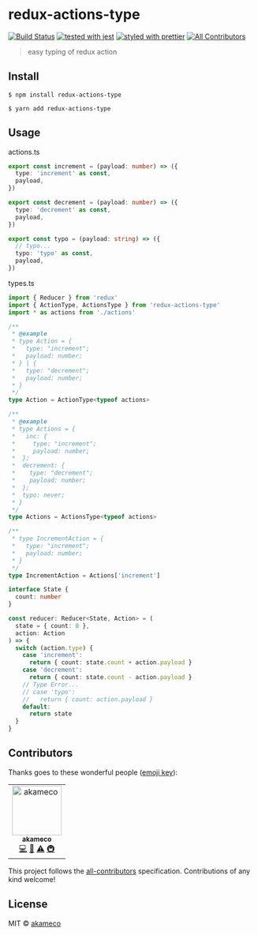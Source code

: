 # redux-actions-type

[![Build Status](https://travis-ci.com/akameco/redux-actions-type.svg?branch=master)](https://travis-ci.com/akameco/redux-actions-type)
[![tested with jest](https://img.shields.io/badge/tested_with-jest-99424f.svg)](https://github.com/facebook/jest)
[![styled with prettier](https://img.shields.io/badge/styled_with-prettier-ff69b4.svg)](https://github.com/prettier/prettier)
[![All Contributors](https://img.shields.io/badge/all_contributors-1-orange.svg?style=flat-square)](#contributors)

> easy typing of redux action

## Install

```
$ npm install redux-actions-type
```

```
$ yarn add redux-actions-type
```

## Usage

actions.ts

```ts
export const increment = (payload: number) => ({
  type: 'increment' as const,
  payload,
})

export const decrement = (payload: number) => ({
  type: 'decrement' as const,
  payload,
})

export const typo = (payload: string) => ({
  // typo...
  typo: 'typo' as const,
  payload,
})
```

types.ts

```ts
import { Reducer } from 'redux'
import { ActionType, ActionsType } from 'redux-actions-type'
import * as actions from './actions'

/**
 * @example
 * type Action = {
 *   type: "increment";
 *   payload: number;
 * } | {
 *   type: "decrement";
 *   payload: number;
 * }
 */
type Action = ActionType<typeof actions>

/**
 * @example
 * type Actions = {
 *   inc: {
 *     type: "increment";
 *     payload: number;
 *  };
 *  decrement: {
 *    type: "decrement";
 *    payload: number;
 *  };
 *  typo: never;
 * }
 */
type Actions = ActionsType<typeof actions>

/**
 * type IncrementAction = {
 *   type: "increment";
 *   payload: number;
 * }
 */
type IncrementAction = Actions['increment']

interface State {
  count: number
}

const reducer: Reducer<State, Action> = (
  state = { count: 0 },
  action: Action
) => {
  switch (action.type) {
    case 'increment':
      return { count: state.count + action.payload }
    case 'decrement':
      return { count: state.count - action.payload }
    // Type Error...
    // case 'typo':
    //   return { count: action.payload }
    default:
      return state
  }
}
```

## Contributors

Thanks goes to these wonderful people ([emoji key](https://github.com/kentcdodds/all-contributors#emoji-key)):

<!-- ALL-CONTRIBUTORS-LIST:START - Do not remove or modify this section -->
<!-- prettier-ignore -->
<table><tr><td align="center"><a href="http://akameco.github.io"><img src="https://avatars2.githubusercontent.com/u/4002137?v=4" width="100px;" alt="akameco"/><br /><sub><b>akameco</b></sub></a><br /><a href="https://github.com/akameco/eslint-checker/commits?author=akameco" title="Code">💻</a> <a href="https://github.com/akameco/eslint-checker/commits?author=akameco" title="Documentation">📖</a> <a href="https://github.com/akameco/eslint-checker/commits?author=akameco" title="Tests">⚠️</a> <a href="#infra-akameco" title="Infrastructure (Hosting, Build-Tools, etc)">🚇</a></td></tr></table>

<!-- ALL-CONTRIBUTORS-LIST:END -->

This project follows the [all-contributors](https://github.com/kentcdodds/all-contributors) specification. Contributions of any kind welcome!

## License

MIT © [akameco](http://akameco.github.io)
